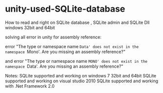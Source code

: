 # unity-used-SQLite-database
How to read and right  on SQLite database ,  SQLite admin  and SQLite Dll windows 32bit and 64bit


solving all error in unity for assembly reference:

error "The type or namespace name `Data' does not exist in the namespace `Mono'. Are you missing an assembly reference?" 


and error "The type or namespace name `MONO' does not exist in the namespace `Data'. Are you missing an assembly reference?" 


Notes:
SQLite supported and working on windows 7 32bit and 64bit 
SQLite supported and working on visual studio 2010
SQLite supported and working with .Net Framework 2.0

